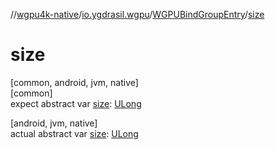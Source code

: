 //[wgpu4k-native](../../../index.md)/[io.ygdrasil.wgpu](../index.md)/[WGPUBindGroupEntry](index.md)/[size](size.md)

# size

[common, android, jvm, native]\
[common]\
expect abstract var [size](size.md): [ULong](https://kotlinlang.org/api/core/kotlin-stdlib/kotlin/-u-long/index.html)

[android, jvm, native]\
actual abstract var [size](size.md): [ULong](https://kotlinlang.org/api/core/kotlin-stdlib/kotlin/-u-long/index.html)